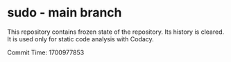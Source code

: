 # sudo - main branch

This repository contains frozen state of the repository.
Its history is cleared. It is used only for static code
analysis with Codacy.

Commit Time: 1700977853